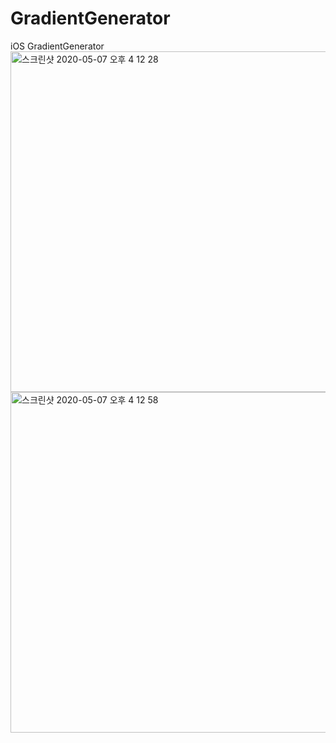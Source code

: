 # GradientGenerator
iOS GradientGenerator
<img width="545" alt="스크린샷 2020-05-07 오후 4 12 28" src="https://user-images.githubusercontent.com/39911797/81265355-ebd2e480-907d-11ea-8290-620895cd86b1.png">
<img width="545" alt="스크린샷 2020-05-07 오후 4 12 58" src="https://user-images.githubusercontent.com/39911797/81265362-ed9ca800-907d-11ea-9b06-7e368d85bf2d.png">
